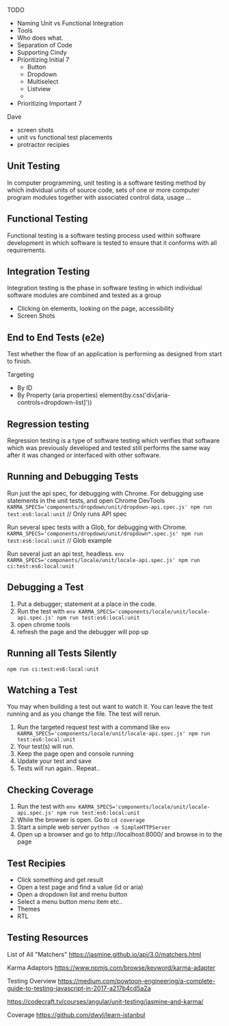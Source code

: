 TODO

- Naming Unit vs Functional Integration
- Tools
- Who does what.
- Separation of Code
- Supporting Cindy
- Prioritizing Initial 7
  - Button
  - Dropdown
  - Multiselect
  - Listview
  -
- Prioritizing Important 7

Dave

- screen shots
- unit vs functional test placements
- protractor recipies

## Unit Testing

In computer programming, unit testing is a software testing method by which individual units of source code, sets of one or more computer program modules together with associated control data, usage ...

## Functional Testing

Functional testing is a software testing process used within software development in which software is tested to ensure that it conforms with all requirements.

## Integration Testing

Integration testing is the phase in software testing in which individual software modules are combined and tested as a group

  - Clicking on elements, looking on the page, accessibility
  - Screen Shots

## End to End Tests (e2e)

Test whether the flow of an application is performing as designed from start to finish.

Targeting
  - By ID
  - By Property (aria properties)
      element(by.css('div[aria-controls=dropdown-list]'))

## Regression testing

Regression testing is a type of software testing which verifies that software which was previously developed and tested still performs the same way after it was changed or interfaced with other software.

## Running and Debugging Tests

Run just the api spec, for debugging with Chrome. For debugging use statements in the unit tests, and open Chrome DevTools
 `KARMA_SPECS='components/dropdown/unit/dropdown-api.spec.js' npm run test:es6:local:unit` // Only runs API spec

Run several spec tests with a Glob, for debugging with Chrome.
 `KARMA_SPECS='components/dropdown/unit/dropdown*.spec.js' npm run test:es6:local:unit` // Glob example

Run several just an api test, headless.
 `env KARMA_SPECS='components/locale/unit/locale-api.spec.js' npm run ci:test:es6:local:unit`

## Debugging a Test
1. Put a debugger; statement at a place in the code.
2. Run the test with `env KARMA_SPECS='components/locale/unit/locale-api.spec.js' npm run test:es6:local:unit`
3. open chrome tools
4. refresh the page and the debugger will pop up

## Running all Tests Silently

`npm run ci:test:es6:local:unit`

## Watching a Test

You may when building a test out want to watch it. You can leave the test running and as you change the file.
The test will rerun.

1. Run the targeted request test with a command like `env KARMA_SPECS='components/locale/unit/locale-api.spec.js' npm run test:es6:local:unit`
3. Your test(s) will run.
4. Keep the page open and console running
5. Update your test and save
6. Tests will run again.. Repeat..

## Checking Coverage

1. Run the test with `env KARMA_SPECS='components/locale/unit/locale-api.spec.js' npm run test:es6:local:unit`
2. While the browser is open. Go to `cd coverage`
3. Start a simple web server `python -m SimpleHTTPServer`
4. Open up a browser and go to http://localhost:8000/ and browse in to the page

## Test Recipies

- Click something and get result
- Open a test page and find a value (id or aria)
- Open a dropdown list and menu button
- Select a menu button menu item etc..
- Themes
- RTL

## Testing Resources

List of All "Matchers"
https://jasmine.github.io/api/3.0/matchers.html

Karma Adaptors
https://www.npmjs.com/browse/keyword/karma-adapter

Testing Overview
https://medium.com/powtoon-engineering/a-complete-guide-to-testing-javascript-in-2017-a217b4cd5a2a

https://codecraft.tv/courses/angular/unit-testing/jasmine-and-karma/

Coverage
https://github.com/dwyl/learn-istanbul
